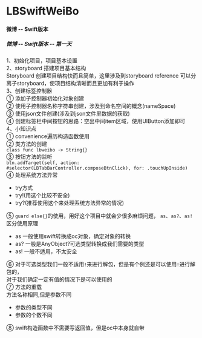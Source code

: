 # LBSwiftWeiBo
#### 微博 -- Swift版本
















##### 微博 -- Swift版本 -- 第一天<br>
1、初始化项目，项目基本设置<br>
2、storyboard 搭建项目基本结构<br>
Storyboard 创建项目结构快而且简单，这里涉及到storyboard reference 可以分离子storyboard，使项目结构清晰而且更加有利于操作<br>
3、创建标签控制器<br>
① 添加子控制器初始化对象创建<br>
② 使用子控制器名称字符串创建，涉及到命名空间的概念(nameSpace)<br>
③ 使用json文件创建(涉及到json文件里数据的获取)<br>
④ 创建标签栏中间按钮的思路：空出中间item区域，使用UIButton添加即可<br>
4、小知识点<br>
① convenience遍历构造函数使用<br>
② 类方法的创建<br>
`class func lbweibo -> String{}`<br>
③ 按钮方法的监听<br>
`btn.addTarget(self, action: #selector(LBTabBarController.composeBtnClick), for: .touchUpInside)`<br>
④ 处理系统方法异常<br>
  * try方式<br>
  * try!(用这个比较不安全)<br>
  * try?(推荐使用这个来处理系统方法异常的情况)<br>
  
⑤ `guard else{}`的使用，用好这个项目中就会少很多麻烦问题，
`as`、`as?`、`as!`区分使用原理<br>
  * as 一般使用swift转换成oc对象，确定对象的转换<br>
  * as? 一般是AnyObject?可选类型转换成我们需要的类型<br>
  * as! 一般不适用，不太安全
  
⑥ 对于可选类型我们一般不适用`!`来进行解包，但是有个例还是可以使用`!`进行解包的，<br>
对于我们确定一定有值的情况下是可以使用的<br>
⑦ 方法的重载<br>
方法名称相同,但是参数不同<br>
  * 参数的类型不同 <br>
  * 参数的个数不同<br>
  
⑧ swift构造函数中不需要写返回值，但是oc中本身就自带<br>

